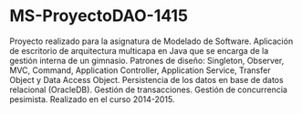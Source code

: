 # MS-ProyectoDAO-1415
Proyecto realizado para la asignatura de Modelado de Software. Aplicación de escritorio de arquitectura multicapa en Java que se encarga 
de la gestión interna de un gimnasio. Patrones de diseño: Singleton, Observer, MVC, Command, Application Controller, Application Service, 
Transfer Object y Data Access Object. Persistencia de los datos en base de datos relacional (OracleDB). Gestión de transacciones. Gestión 
de concurrencia pesimista. Realizado en el curso 2014-2015.
